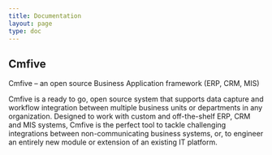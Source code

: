```yaml
---
title: Documentation
layout: page
type: doc
---
```


## Cmfive


Cmfive
 – an open source Business Application framework (ERP, CRM, MIS)

Cmfive is a ready to go, open source system that supports data capture and workflow integration between multiple business units or departments in any organization.  Designed to work with custom and off-the-shelf ERP, CRM and MIS systems, Cmfive is the perfect tool to tackle challenging integrations between non-communicating business systems, or, to engineer an entirely new module or extension of an existing IT platform.



